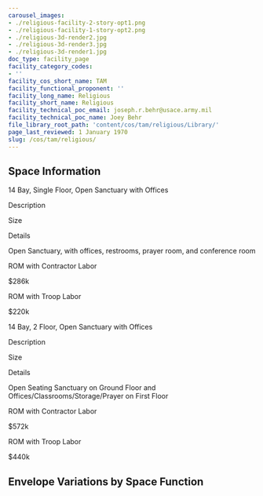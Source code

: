 ```yaml
---
carousel_images:
- ./religious-facility-2-story-opt1.png
- ./religious-facility-1-story-opt2.png
- ./religious-3d-render2.jpg
- ./religious-3d-render3.jpg
- ./religious-3d-render1.jpg
doc_type: facility_page
facility_category_codes:
- ''
facility_cos_short_name: TAM
facility_functional_proponent: ''
facility_long_name: Religious
facility_short_name: Religious
facility_technical_poc_email: joseph.r.behr@usace.army.mil
facility_technical_poc_name: Joey Behr
file_library_root_path: 'content/cos/tam/religious/Library/'
page_last_reviewed: 1 January 1970
slug: /cos/tam/religious/
---
```


## Space Information

14 Bay, Single Floor, Open Sanctuary with Offices

Description

Size

Details

Open Sanctuary, with offices, restrooms, prayer room, and conference room

ROM with Contractor Labor

\$286k

ROM with Troop Labor

\$220k

14 Bay, 2 Floor, Open Sanctuary with Offices

Description

Size

Details

Open Seating Sanctuary on Ground Floor and Offices/Classrooms/Storage/Prayer on First Floor

ROM with Contractor Labor

\$572k

ROM with Troop Labor

\$440k

## Envelope Variations by Space Function